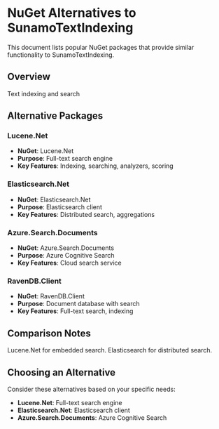 # NuGet Alternatives to SunamoTextIndexing

This document lists popular NuGet packages that provide similar functionality to SunamoTextIndexing.

## Overview

Text indexing and search

## Alternative Packages

### Lucene.Net
- **NuGet**: Lucene.Net
- **Purpose**: Full-text search engine
- **Key Features**: Indexing, searching, analyzers, scoring

### Elasticsearch.Net
- **NuGet**: Elasticsearch.Net
- **Purpose**: Elasticsearch client
- **Key Features**: Distributed search, aggregations

### Azure.Search.Documents
- **NuGet**: Azure.Search.Documents
- **Purpose**: Azure Cognitive Search
- **Key Features**: Cloud search service

### RavenDB.Client
- **NuGet**: RavenDB.Client
- **Purpose**: Document database with search
- **Key Features**: Full-text search, indexing

## Comparison Notes

Lucene.Net for embedded search. Elasticsearch for distributed search.

## Choosing an Alternative

Consider these alternatives based on your specific needs:
- **Lucene.Net**: Full-text search engine
- **Elasticsearch.Net**: Elasticsearch client
- **Azure.Search.Documents**: Azure Cognitive Search
